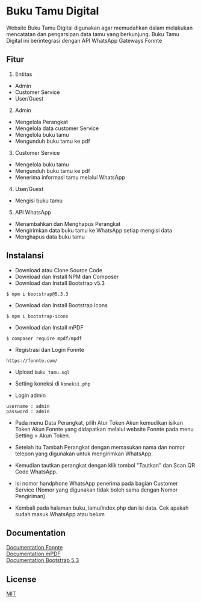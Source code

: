 
# Buku Tamu Digital

Website Buku Tamu Digital digunakan agar memudahkan dalam melakukan mencatatan dan pengarsipan data tamu yang berkunjung. Buku Tamu Digital ini berintegrasi dengan API WhatsApp Gateways Fonnte

## Fitur

1. Entitas
- Admin
- Customer Service
- User/Guest

2. Admin
- Mengelola Perangkat
- Mengelola data customer Service
- Mengelola buku tamu
- Mengunduh buku tamu ke pdf

3. Customer Service
- Mengelola buku tamu
- Mengunduh buku tamu ke pdf
- Menerima informasi tamu melalui WhatsApp

4. User/Guest
- Mengisi buku tamu

5. API WhatsApp
- Menambahkan dan Menghapus Perangkat
- Mengirimkan data buku tamu ke WhatsApp setiap mengisi data
- Menghapus data buku tamu

## Instalansi

- Download atau Clone Source Code
- Download dan Install NPM dan Composer
- Download dan Install Bootstrap v5.3
``` 
$ npm i bootstrap@5.3.3
```
- Download dan Install Bootstrap Icons
``` 
$ npm i bootstrap-icons
```
- Download dan Install mPDF
``` 
$ composer require mpdf/mpdf
```
- Registrasi dan Login Fonnte
```
https://fonnte.com/
```

- Upload ```buku_tamu.sql```

- Setting koneksi di ```koneksi.php```

- Login admin
```
username : admin
password : admin
```
- Pada menu Data Perangkat, pilih Atur Token Akun kemudikan isikan Token Akun Fonnte yang didapatkan melalui website Fonnte pada menu Setting > Akun Token.

- Setelah itu Tambah Perangkat dengan memasukan nama dan nomor telepon yang digunakan untuk mengirimkan WhatsApp.

- Kemudian tautkan perangkat dengan klik tombol "Tautkan" dan Scan QR Code WhatsApp.

- Isi nomor handphone WhatsApp penerima pada bagian Customer Service (Nomor yang digunakan tidak boleh sama dengan Nomor Pengiriman)

- Kembali pada halaman buku_tamu/index.php dan isi data. Cek apakah sudah masuk WhatsApp atau belum

## Documentation

[Documentation Fonnte](https://docs.fonnte.com/) \
[Documentation mPDF](https://mpdf.github.io/) \
[Documentation Bootstrap 5.3](https://getbootstrap.com/docs/5.3/getting-started/introduction/)

## License

[MIT](https://choosealicense.com/licenses/mit/)

